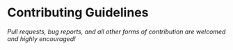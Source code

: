 # Contributing Guidelines

_Pull requests, bug reports, and all other forms of contribution are welcomed and highly encouraged!_
